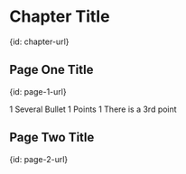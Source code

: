 # Chapter Title
{id: chapter-url}

## Page One Title
{id: page-1-url}

1 Several Bullet
1 Points
1 There is a 3rd point

## Page Two Title
{id: page-2-url}

